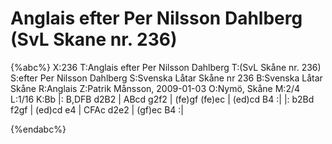 # Anglais efter Per Nilsson Dahlberg (SvL Skane nr. 236)

{%abc%}
X:236
T:Anglais efter Per Nilsson Dahlberg
T:(SvL Skåne nr. 236)
S:efter Per Nilsson Dahlberg
S:Svenska Låtar Skåne nr 236
B:Svenska Låtar Skåne
R:Anglais
Z:Patrik Månsson, 2009-01-03
O:Nymö, Skåne
M:2/4
L:1/16
K:Bb
|: B,DFB d2B2 | ABcd g2f2 | (fe)gf (fe)ec | (ed)cd B4 :|
|: b2Bd f2gf | (ed)cd e4 | CFAc d2e2 | (gf)ec B4 :|

{%endabc%}


